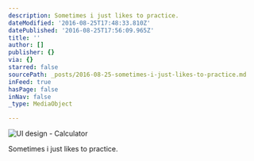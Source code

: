 ```yaml
---
description: Sometimes i just likes to practice.
dateModified: '2016-08-25T17:48:33.810Z'
datePublished: '2016-08-25T17:56:09.965Z'
title: ''
author: []
publisher: {}
via: {}
starred: false
sourcePath: _posts/2016-08-25-sometimes-i-just-likes-to-practice.md
inFeed: true
hasPage: false
inNav: false
_type: MediaObject

---
```

![UI design - Calculator](https://the-grid-user-content.s3-us-west-2.amazonaws.com/11beffc0-e687-46aa-aa01-75f8e70f409c.png)

Sometimes i just likes to practice.